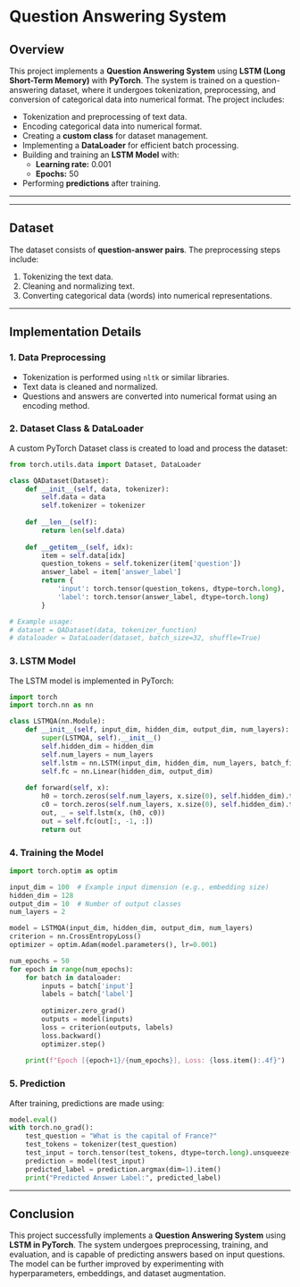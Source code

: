 # Question Answering System

## Overview
This project implements a **Question Answering System** using **LSTM (Long Short-Term Memory)** with **PyTorch**. The system is trained on a question-answering dataset, where it undergoes tokenization, preprocessing, and conversion of categorical data into numerical format. The project includes:

- Tokenization and preprocessing of text data.
- Encoding categorical data into numerical format.
- Creating a **custom class** for dataset management.
- Implementing a **DataLoader** for efficient batch processing.
- Building and training an **LSTM Model** with:
  - **Learning rate:** 0.001
  - **Epochs:** 50
- Performing **predictions** after training.

---


---

## Dataset
The dataset consists of **question-answer pairs**. The preprocessing steps include:
1. Tokenizing the text data.
2. Cleaning and normalizing text.
3. Converting categorical data (words) into numerical representations.

---

## Implementation Details

### 1. Data Preprocessing
- Tokenization is performed using `nltk` or similar libraries.
- Text data is cleaned and normalized.
- Questions and answers are converted into numerical format using an encoding method.

### 2. Dataset Class & DataLoader
A custom PyTorch Dataset class is created to load and process the dataset:

```python
from torch.utils.data import Dataset, DataLoader

class QADataset(Dataset):
    def __init__(self, data, tokenizer):
        self.data = data
        self.tokenizer = tokenizer
        
    def __len__(self):
        return len(self.data)
    
    def __getitem__(self, idx):
        item = self.data[idx]
        question_tokens = self.tokenizer(item['question'])
        answer_label = item['answer_label']
        return {
            'input': torch.tensor(question_tokens, dtype=torch.long),
            'label': torch.tensor(answer_label, dtype=torch.long)
        }

# Example usage:
# dataset = QADataset(data, tokenizer_function)
# dataloader = DataLoader(dataset, batch_size=32, shuffle=True)
```

### 3. LSTM Model
The LSTM model is implemented in PyTorch:

```python
import torch
import torch.nn as nn

class LSTMQA(nn.Module):
    def __init__(self, input_dim, hidden_dim, output_dim, num_layers):
        super(LSTMQA, self).__init__()
        self.hidden_dim = hidden_dim
        self.num_layers = num_layers
        self.lstm = nn.LSTM(input_dim, hidden_dim, num_layers, batch_first=True)
        self.fc = nn.Linear(hidden_dim, output_dim)
        
    def forward(self, x):
        h0 = torch.zeros(self.num_layers, x.size(0), self.hidden_dim).to(x.device)
        c0 = torch.zeros(self.num_layers, x.size(0), self.hidden_dim).to(x.device)
        out, _ = self.lstm(x, (h0, c0))
        out = self.fc(out[:, -1, :])
        return out
```

### 4. Training the Model

```python
import torch.optim as optim

input_dim = 100  # Example input dimension (e.g., embedding size)
hidden_dim = 128
output_dim = 10  # Number of output classes
num_layers = 2

model = LSTMQA(input_dim, hidden_dim, output_dim, num_layers)
criterion = nn.CrossEntropyLoss()
optimizer = optim.Adam(model.parameters(), lr=0.001)

num_epochs = 50
for epoch in range(num_epochs):
    for batch in dataloader:
        inputs = batch['input']
        labels = batch['label']
        
        optimizer.zero_grad()
        outputs = model(inputs)
        loss = criterion(outputs, labels)
        loss.backward()
        optimizer.step()
    
    print(f"Epoch [{epoch+1}/{num_epochs}], Loss: {loss.item():.4f}")
```

### 5. Prediction
After training, predictions are made using:

```python
model.eval()
with torch.no_grad():
    test_question = "What is the capital of France?"
    test_tokens = tokenizer(test_question)
    test_input = torch.tensor(test_tokens, dtype=torch.long).unsqueeze(0)
    prediction = model(test_input)
    predicted_label = prediction.argmax(dim=1).item()
    print("Predicted Answer Label:", predicted_label)
```

---

## Conclusion
This project successfully implements a **Question Answering System** using **LSTM in PyTorch**. The system undergoes preprocessing, training, and evaluation, and is capable of predicting answers based on input questions. The model can be further improved by experimenting with hyperparameters, embeddings, and dataset augmentation.




